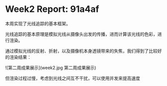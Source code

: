 # Week2 Report: 91a4af

本周实现了光线追踪的基本框架。

光线追踪的基本原理是模拟光线从摄像头出发的传播，进而计算该光线的色彩，进行渲染。

通过模拟光线的反射、折射，以及摄像机本身透镜带来的失焦，我们得到了比较好的渲染结果：

![第二周成果展示](week2.jpg 第二周成果展示)

但渲染过程过慢，考虑到光线之间互不干扰，可以使用并发来提高速度
